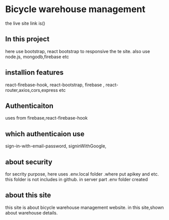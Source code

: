 # Bicycle warehouse management

the live site link is() 

## In this project
here use bootstrap, react bootstrap to responsive the te site.
also use node.js, mongodb,firebase etc

## installion features 
react-firebase-hook, react-bootstrap, firebase , react-router,axios,cors,express etc

## Authenticaiton 
uses from firebase,react-firebase-hook

## which authenticaion use
sign-in-with-email-password, signinWithGoogle, 


## about security 
for secrity purpose, here uses .env.local folder .where put  apikey and etc. this folder is not includes in github.
in server part .env folder created

## about this site
this site is about bicycle warehouse management website.
in this site,shown about warehouse details.


